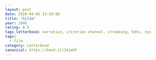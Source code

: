 ```yaml
---
layout: post 
date: 2020-04-05 23:59:00
title: "Gilda"
year: 1946
rating: 0.5
tags_letterboxd: narrative, criterion channel, streaming, hdtv, nyc
tags:
  - film
category: Letterboxd
canonical: https://boxd.it/14jmhF
---
```

